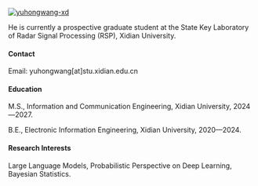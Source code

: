 

[![yuhongwang-xd](https://img.shields.io/badge/yuhongwang-xd?style=flat)](https://github.com/yuhongwang-xd)

He is currently a prospective graduate student at the State Key Laboratory of Radar Signal Processing (RSP), Xidian University.

#### Contact

Email: yuhongwang[at]stu.xidian.edu.cn

#### Education
M.S., Information and Communication Engineering, Xidian University, 2024—2027.

B.E., Electronic Information Engineering, Xidian University, 2020—2024.

#### Research Interests
Large Language Models, Probabilistic Perspective on Deep Learning, Bayesian Statistics.
